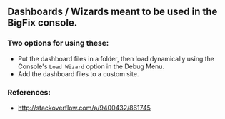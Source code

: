 ## Dashboards / Wizards meant to be used in the BigFix console.

### Two options for using these:

- Put the dashboard files in a folder, then load dynamically using the Console's `Load Wizard` option in the Debug Menu.
- Add the dashboard files to a custom site. 



### References:

- http://stackoverflow.com/a/9400432/861745

